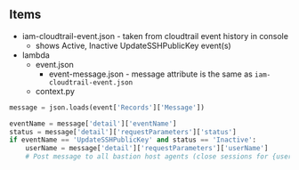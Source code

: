 ## Items
* iam-cloudtrail-event.json - taken from cloudtrail event history in console
  * shows Active, Inactive UpdateSSHPublicKey event(s)
* lambda
  * event.json
    * event-message.json - message attribute is the same as `iam-cloudtrail-event.json`
  * context.py

```python
message = json.loads(event['Records']['Message'])

eventName = message['detail']['eventName']
status = message['detail']['requestParameters']['status']
if eventName == 'UpdateSSHPublicKey' and status == 'Inactive':
    userName = message['detail']['requestParameters']['userName']
    # Post message to all bastion host agents (close sessions for {userName})
```

